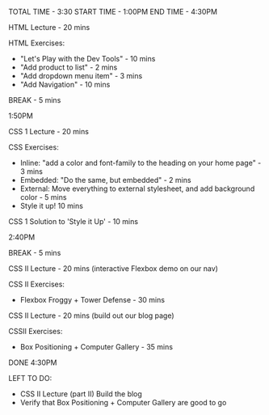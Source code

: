 TOTAL TIME - 3:30
START TIME - 1:00PM
END TIME - 4:30PM

HTML Lecture - 20 mins

HTML Exercises:
- "Let's Play with the Dev Tools" - 10 mins
- "Add product to list" - 2 mins
- "Add dropdown menu item" - 3 mins
- "Add Navigation" - 10 mins

BREAK - 5 mins

1:50PM

CSS 1 Lecture - 20 mins

CSS Exercises: 
- Inline: "add a color and font-family to the heading on your home page" - 3 mins
- Embedded: "Do the same, but embedded" - 2 mins
- External: Move everything to external stylesheet, and add background color - 5 mins
- Style it up! 10 mins

CSS 1 Solution to 'Style it Up' - 10 mins

2:40PM

BREAK - 5 mins

CSS II Lecture - 20 mins (interactive Flexbox demo on our nav)

CSS II Exercises: 
- Flexbox Froggy + Tower Defense - 30 mins

CSS II Lecture - 20 mins (build out our blog page)

CSSII Exercises: 
- Box Positioning + Computer Gallery - 35 mins

DONE 4:30PM

LEFT TO DO: 
- CSS II Lecture (part II) Build the blog
- Verify that Box Positioning + Computer Gallery are good to go